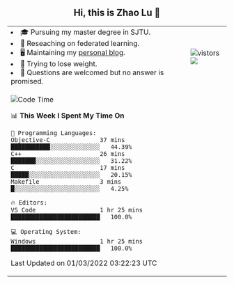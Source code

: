 <h2 align="center"> Hi, this is Zhao Lu 👋</h2>

<table style="overflow:hidden;">
    <tr> 
        <td>
            <li>🎓 Pursuing my master degree in SJTU.</li>
            <li>🌱 Reseaching on federated learning.</li>
            <li>🖥️ Maintaining my <a href="https://ifarewell.xyz">personal blog</a>.</li>
            <li>💪 Trying to lose weight.</li>
            <li>💬 Questions are welcomed but no answer is promised.</li> 
        </td>
        <td>
            <img src="https://visitor-badge.glitch.me/badge?page_id=ifarewell" alt="vistors" />
        <br>
          <img src="https://github-readme-stats.vercel.app/api?username=ifarewell&theme=graywhite&hide=prs,contribs&show_icons=true&hide_border=true&icon_color=CE1D2D&text_color=718096&bg_color=ffffff&hide_title=true" />
        </td>
    </tr>
    <tr>
        <td colspan="2">
            
<!--START_SECTION:waka-->
![Code Time](http://img.shields.io/badge/Code%20Time-100%20hrs%207%20mins-blue)

📊 **This Week I Spent My Time On** 

```text
💬 Programming Languages: 
Objective-C              37 mins             ███████████░░░░░░░░░░░░░░   44.39% 
C++                      26 mins             ███████░░░░░░░░░░░░░░░░░░   31.22% 
C                        17 mins             █████░░░░░░░░░░░░░░░░░░░░   20.15% 
Makefile                 3 mins              █░░░░░░░░░░░░░░░░░░░░░░░░   4.25%

🔥 Editors: 
VS Code                  1 hr 25 mins        █████████████████████████   100.0%

💻 Operating System: 
Windows                  1 hr 25 mins        █████████████████████████   100.0%

```


 Last Updated on 01/03/2022 03:22:23 UTC
<!--END_SECTION:waka-->
            
</td></tr>
</table>

